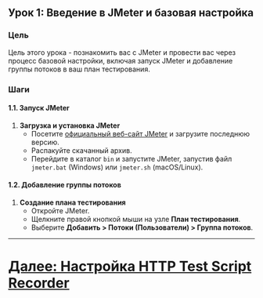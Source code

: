 ## Урок 1: Введение в JMeter и базовая настройка

### Цель
Цель этого урока - познакомить вас с JMeter и провести вас через процесс базовой настройки, включая запуск JMeter и добавление группы потоков в ваш план тестирования.

### Шаги

#### 1.1. Запуск JMeter
1. **Загрузка и установка JMeter**
   - Посетите [официальный веб-сайт JMeter](https://jmeter.apache.org/download_jmeter.cgi) и загрузите последнюю версию.
   - Распакуйте скачанный архив.
   - Перейдите в каталог `bin` и запустите JMeter, запустив файл `jmeter.bat` (Windows) или `jmeter.sh` (macOS/Linux).

#### 1.2. Добавление группы потоков
1. **Создание плана тестирования**
   - Откройте JMeter.
   - Щелкните правой кнопкой мыши на узле **План тестирования**.
   - Выберите **Добавить > Потоки (Пользователи) > Группа потоков**.

---    
# [Далее: Настройка HTTP Test Script Recorder](setting-up-http-test-script-recorder.md)